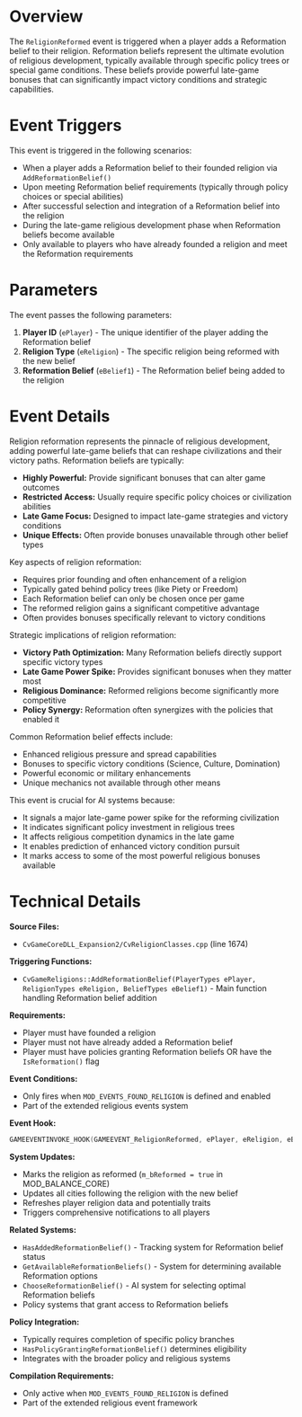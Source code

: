# Overview

The `ReligionReformed` event is triggered when a player adds a Reformation belief to their religion. Reformation beliefs represent the ultimate evolution of religious development, typically available through specific policy trees or special game conditions. These beliefs provide powerful late-game bonuses that can significantly impact victory conditions and strategic capabilities.

# Event Triggers

This event is triggered in the following scenarios:

- When a player adds a Reformation belief to their founded religion via `AddReformationBelief()`
- Upon meeting Reformation belief requirements (typically through policy choices or special abilities)
- After successful selection and integration of a Reformation belief into the religion
- During the late-game religious development phase when Reformation beliefs become available
- Only available to players who have already founded a religion and meet the Reformation requirements

# Parameters

The event passes the following parameters:

1. **Player ID** (`ePlayer`) - The unique identifier of the player adding the Reformation belief
2. **Religion Type** (`eReligion`) - The specific religion being reformed with the new belief
3. **Reformation Belief** (`eBelief1`) - The Reformation belief being added to the religion

# Event Details

Religion reformation represents the pinnacle of religious development, adding powerful late-game beliefs that can reshape civilizations and their victory paths. Reformation beliefs are typically:

- **Highly Powerful:** Provide significant bonuses that can alter game outcomes
- **Restricted Access:** Usually require specific policy choices or civilization abilities
- **Late Game Focus:** Designed to impact late-game strategies and victory conditions
- **Unique Effects:** Often provide bonuses unavailable through other belief types

Key aspects of religion reformation:
- Requires prior founding and often enhancement of a religion
- Typically gated behind policy trees (like Piety or Freedom)
- Each Reformation belief can only be chosen once per game
- The reformed religion gains a significant competitive advantage
- Often provides bonuses specifically relevant to victory conditions

Strategic implications of religion reformation:
- **Victory Path Optimization:** Many Reformation beliefs directly support specific victory types
- **Late Game Power Spike:** Provides significant bonuses when they matter most
- **Religious Dominance:** Reformed religions become significantly more competitive
- **Policy Synergy:** Reformation often synergizes with the policies that enabled it

Common Reformation belief effects include:
- Enhanced religious pressure and spread capabilities
- Bonuses to specific victory conditions (Science, Culture, Domination)
- Powerful economic or military enhancements
- Unique mechanics not available through other means

This event is crucial for AI systems because:
- It signals a major late-game power spike for the reforming civilization
- It indicates significant policy investment in religious trees
- It affects religious competition dynamics in the late game
- It enables prediction of enhanced victory condition pursuit
- It marks access to some of the most powerful religious bonuses available

# Technical Details

**Source Files:**
- `CvGameCoreDLL_Expansion2/CvReligionClasses.cpp` (line 1674)

**Triggering Functions:**
- `CvGameReligions::AddReformationBelief(PlayerTypes ePlayer, ReligionTypes eReligion, BeliefTypes eBelief1)` - Main function handling Reformation belief addition

**Requirements:**
- Player must have founded a religion
- Player must not have already added a Reformation belief
- Player must have policies granting Reformation beliefs OR have the `IsReformation()` flag

**Event Conditions:**
- Only fires when `MOD_EVENTS_FOUND_RELIGION` is defined and enabled
- Part of the extended religious events system

**Event Hook:**
```cpp
GAMEEVENTINVOKE_HOOK(GAMEEVENT_ReligionReformed, ePlayer, eReligion, eBelief1);
```

**System Updates:**
- Marks the religion as reformed (`m_bReformed = true` in MOD_BALANCE_CORE)
- Updates all cities following the religion with the new belief
- Refreshes player religion data and potentially traits
- Triggers comprehensive notifications to all players

**Related Systems:**
- `HasAddedReformationBelief()` - Tracking system for Reformation belief status  
- `GetAvailableReformationBeliefs()` - System for determining available Reformation options
- `ChooseReformationBelief()` - AI system for selecting optimal Reformation beliefs
- Policy systems that grant access to Reformation beliefs

**Policy Integration:**
- Typically requires completion of specific policy branches
- `HasPolicyGrantingReformationBelief()` determines eligibility
- Integrates with the broader policy and religious systems

**Compilation Requirements:**
- Only active when `MOD_EVENTS_FOUND_RELIGION` is defined
- Part of the extended religious event framework